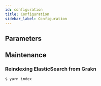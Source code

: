 ```yaml
---
id: configuration
title: Configuration
sidebar_label: Configuration
---
```



## Parameters



## Maintenance

### Reindexing ElasticSearch from Grakn

```bash
$ yarn index
```
